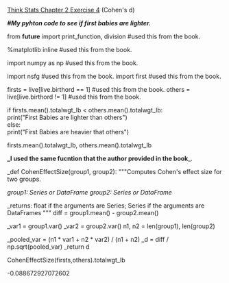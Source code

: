 [Think Stats Chapter 2 Exercise 4](http://greenteapress.com/thinkstats2/html/thinkstats2003.html#toc24) (Cohen's d)

_**#My pyhton code to see if first babies are lighter.**_

from __future__ import print_function, division #used this from the book. 

%matplotlib inline #used this from the book. 

import numpy as np #used this from the book. 

import nsfg #used this from the book. 
import first #used this from the book. 


firsts = live[live.birthord == 1] #used this from the book. 
others = live[live.birthord != 1] #used this from the book.  

if firsts.mean().totalwgt_lb < others.mean().totalwgt_lb:  
    print("First Babies are lighter than others")  
else:  
    print("First Babies are heavier that others")  
    
firsts.mean().totalwgt_lb, others.mean().totalwgt_lb  

**_I used the same fucntion that the author provided in the book**_. 

_def CohenEffectSize(group1, group2):
    """Computes Cohen's effect size for two groups.
    
   _group1: Series or DataFrame_
    _group2: Series or DataFrame_
    
   _returns: float if the arguments are Series;
             Series if the arguments are DataFrames
   """
    diff = group1.mean() - group2.mean()

   _var1 = group1.var()
   _var2 = group2.var()
    n1, n2 = len(group1), len(group2)

   _pooled_var = (n1 * var1 + n2 * var2) / (n1 + n2)
   _d = diff / np.sqrt(pooled_var)
   _return d


CohenEffectSize(firsts,others).totalwgt_lb

-0.088672927072602


